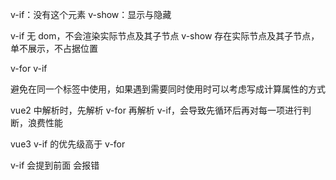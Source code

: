 v-if：没有这个元素
v-show：显示与隐藏

v-if 无 dom，不会渲染实际节点及其子节点
v-show 存在实际节点及其子节点，单不展示，不占据位置

v-for v-if

避免在同一个标签中使用，如果遇到需要同时使用时可以考虑写成计算属性的方式

vue2 中解析时，先解析 v-for 再解析 v-if，会导致先循环后再对每一项进行判断，浪费性能

vue3 v-if 的优先级高于 v-for

v-if 会提到前面
会报错

